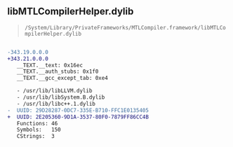 ## libMTLCompilerHelper.dylib

> `/System/Library/PrivateFrameworks/MTLCompiler.framework/libMTLCompilerHelper.dylib`

```diff

-343.19.0.0.0
+343.21.0.0.0
   __TEXT.__text: 0x16ec
   __TEXT.__auth_stubs: 0x1f0
   __TEXT.__gcc_except_tab: 0xe4

   - /usr/lib/libLLVM.dylib
   - /usr/lib/libSystem.B.dylib
   - /usr/lib/libc++.1.dylib
-  UUID: 29D28287-0DC7-335E-B710-FFC1E0135405
+  UUID: 2E205360-9D1A-3537-80F0-7879FF86CC4B
   Functions: 46
   Symbols:   150
   CStrings:  3

```
